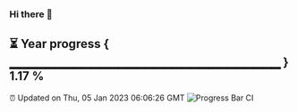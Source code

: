 ### Hi there 👋
⏳ Year progress { ▁▁▁▁▁▁▁▁▁▁▁▁▁▁▁▁▁▁▁▁▁▁▁▁▁▁▁▁▁▁ } 1.17 %
---
⏰ Updated on Thu, 05 Jan 2023 06:06:26 GMT
![Progress Bar CI](https://github.com/Moyi321/Moyi321/workflows/Progress%20Bar%20CI/badge.svg)
